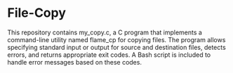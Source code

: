 # File-Copy
This repository contains my_copy.c, a C program that implements a command-line utility named flame_cp for copying files. The program allows specifying standard input or output for source and destination files, detects errors, and returns appropriate exit codes. A Bash script is included to handle error messages based on these codes.

